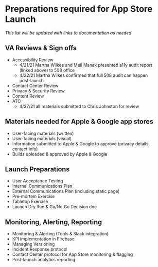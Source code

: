 # Preparations required for App Store Launch
_This list will be updated with links to documentation as needed_

## VA Reviews & Sign offs

- Accessibility Review
  - 4/21/21 Martha Wilkes and Meli Manak presented a11y audit report (linked above) to 508 office
  - 4/22/21 Martha Wilkes confirmed that full 508 audit can happen post-launch
- Contact Center Review
- Privacy & Security Review
- Content Review
- ATO
  - 4/27/21 all materials submitted to Chris Johnston for review

## Materials needed for Apple & Google app stores
- User-facing materials (written)
- User-facing materials (visual)
- Information submitted to Apple & Google to approve (privacy details, contact info)
- Builds uploaded & approved by Apple & Google

## Launch Preparations
- User Acceptance Testing
- Internal Communications Plan
- External Communications Plan (including static page)
- Pre-mortem Exercise
- Tabletop Exercise
- Launch Dry Run & Go/No Go Decision doc


## Monitoring, Alerting, Reporting
- Monitoring & Alerting (Tools & Slack integration)
- KPI implementation in Firebase
- Managing Versioning
- Incident Response protocol
- Contact Center protocol for App Store monitoring & flagging
- Post-launch analytics reporting

  
